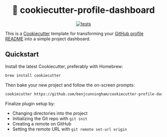 <h1 align="center">
🍪 cookiecutter-profile-dashboard
</h1>

<p align="center">
  <a href="https://github.com/benjcunningham/cookiecutter-profile-dashboard/actions/workflows/tests.yaml">
    <img alt="tests" src="https://github.com/benjcunningham/cookiecutter-profile-dashboard/actions/workflows/tests.yaml/badge.svg">
  </a>
</p>

This is a [Cookiecutter](https://github.com/cookiecutter/cookiecutter) template
for transforming your [GitHub profile
README](https://docs.github.com/en/github/setting-up-and-managing-your-github-profile/customizing-your-profile/managing-your-profile-readme)
into a simple project dashboard.

## Quickstart

Install the latest Cookiecutter, preferably with Homebrew:

```bash
brew install cookiecutter
```

Then bake your new project and follow the on-screen prompts:

```bash
cookiecutter https://github.com/benjcunningham/cookiecutter-profile-dashboard.git
```

Finalize plugin setup by:

- Changing directories into the project
- Initializing the Git repo with `git init`
- Creating a remote on GitHub
- Setting the remote URL with `git remote set-url origin`
